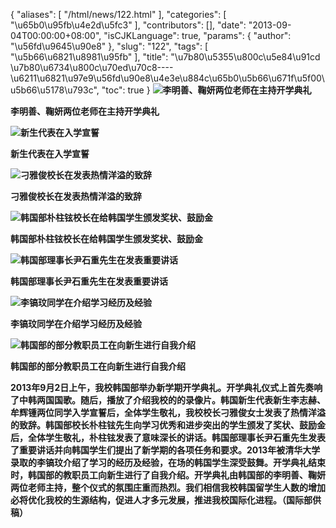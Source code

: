 {
    "aliases": [
        "/html/news/122.html"
    ],
    "categories": [
        "\u65b0\u95fb\u4e2d\u5fc3"
    ],
    "contributors": [],
    "date": "2013-09-04T00:00:00+08:00",
    "isCJKLanguage": true,
    "params": {
        "author": "\u56fd\u9645\u90e8"
    },
    "slug": "122",
    "tags": [
        "\u5b66\u6821\u8981\u95fb"
    ],
    "title": "\u7b80\u5355\u800c\u5e84\u91cd \u7b80\u6734\u800c\u70ed\u70c8----\u6211\u6821\u97e9\u56fd\u90e8\u4e3e\u884c\u65b0\u5b66\u671f\u5f00\u5b66\u5178\u793c",
    "toc": true
}
**![李明善、鞠妍两位老师在主持开学典礼](https://cdn.tfls.online/mirror/full/17774b0cdbc917bcb0d10b95c45c84b7ca6d834f.jpg "李明善、鞠妍两位老师在主持开学典礼")**

**李明善、鞠妍两位老师在主持开学典礼**

**![新生代表在入学宣誓](https://cdn.tfls.online/mirror/full/b56abb62ceeb790bcd2673197015f7162f22fe59.jpg "新生代表在入学宣誓")**

**新生代表在入学宣誓**

**![刁雅俊校长在发表热情洋溢的致辞](https://cdn.tfls.online/mirror/full/1772ce71aefec71fe8bb020c7eaca34d830df728.jpg "刁雅俊校长在发表热情洋溢的致辞")**

**刁雅俊校长在发表热情洋溢的致辞**

**![韩国部朴柱铉校长在给韩国学生颁发奖状、鼓励金](https://cdn.tfls.online/mirror/full/8e04c01d4c9ab74476b07572c58ae599b8342a04.jpg "韩国部朴柱铉校长在给韩国学生颁发奖状、鼓励金")**

**韩国部朴柱铉校长在给韩国学生颁发奖状、鼓励金**

**![韩国部理事长尹石重先生在发表重要讲话](https://cdn.tfls.online/mirror/full/985c90d93c503267081d5a526a8e00104f190cc2.jpg "韩国部理事长尹石重先生在发表重要讲话")**

**韩国部理事长尹石重先生在发表重要讲话**

**![李镐玟同学在介绍学习经历及经验](https://cdn.tfls.online/mirror/full/0b49e6d71ac2cec1011b040e64ef093329b11133.jpg "李镐玟同学在介绍学习经历及经验")**

**李镐玟同学在介绍学习经历及经验**

**![韩国部的部分教职员工在向新生进行自我介绍](https://cdn.tfls.online/mirror/full/704cf469bda64bb003089be640c92d7b478d73fd.jpg "韩国部的部分教职员工在向新生进行自我介绍")**

**韩国部的部分教职员工在向新生进行自我介绍**

**2013年9月2日上午，我校韩国部举办新学期开学典礼。开学典礼仪式上首先奏响了中韩两国国歌。随后，播放了介绍我校的的录像片。韩国新生代表新生李志赫、牟辉锺两位同学入学宣誓后，全体学生敬礼，我校校长刁雅俊女士发表了热情洋溢的致辞。韩国部校长朴柱铉先生向学习优秀和进步突出的学生颁发了奖状、鼓励金后，全体学生敬礼，朴柱铉发表了意味深长的讲话。韩国部理事长尹石重先生发表了重要讲话并向韩国学生们提出了新学期的各项任务和要求。2013年被清华大学录取的李镐玟介绍了学习的经历及经验，在场的韩国学生深受鼓舞。开学典礼结束时，韩国部的教职员工向新生进行了自我介绍。开学典礼由韩国部的李明善、鞠妍两位老师主持，整个仪式的氛围庄重而热烈。我们相信我校韩国留学生人数的增加必将优化我校的生源结构，促进人才多元发展，推进我校国际化进程。（国际部供稿）**

